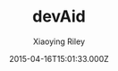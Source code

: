 ---
title: devAid
github: https://github.com/kevit/devaid-jekyll-theme
demo: https://themes.3rdwavemedia.com/demo/devaid/
author: Xiaoying Riley
ssg:
  - Jekyll
cms:
  - No Cms
date: 2015-04-16T15:01:33.000Z
description: DevAid theme for Jekyll
stale: true
---